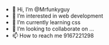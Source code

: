 - 👋 Hi, I’m @Mrfunkyguy
- 👀 I’m interested in web development 
- 🌱 I’m currently learning css
- 💞️ I’m looking to collaborate on ...
- 📫 How to reach me 9167221298

<!---
Mrfunkyguy/Mrfunkyguy is a ✨ special ✨ repository because its `README.md` (this file) appears on your GitHub profile.
You can click the Preview link to take a look at your changes.
--->
